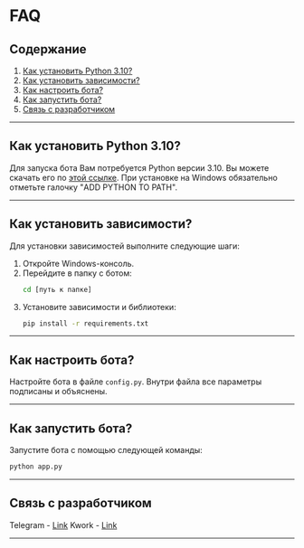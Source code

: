 # FAQ

## Содержание
1. [Как установить Python 3.10?](#как-установить-python-310)
2. [Как установить зависимости?](#как-установить-зависимости)
3. [Как настроить бота?](#как-настроить-бота)
4. [Как запустить бота?](#как-запустить-бота)
5. [Связь с разработчиком](#связь-с-разработчиком)

---

## Как установить Python 3.10?

Для запуска бота Вам потребуется Python версии 3.10. Вы можете скачать его по [этой ссылке](https://www.python.org/downloads/release/python-31014/). При установке на Windows обязательно отметьте галочку "ADD PYTHON TO PATH".

---

## Как установить зависимости?

Для установки зависимостей выполните следующие шаги:

1. Откройте Windows-консоль.
2. Перейдите в папку с ботом:
    ```bash
    cd [путь к папке]
    ```
3. Установите зависимости и библиотеки:
    ```bash
    pip install -r requirements.txt
    ```

---

## Как настроить бота?

Настройте бота в файле `config.py`. Внутри файла все параметры подписаны и объяснены.

---

## Как запустить бота?

Запустите бота с помощью следующей команды:
```bash
python app.py
```

---

## Связь с разработчиком

Telegram - [Link](https://t.me/thugsrvmzess)
Kwork - [Link](https://kwork.ru/user/thugscoder)

---
